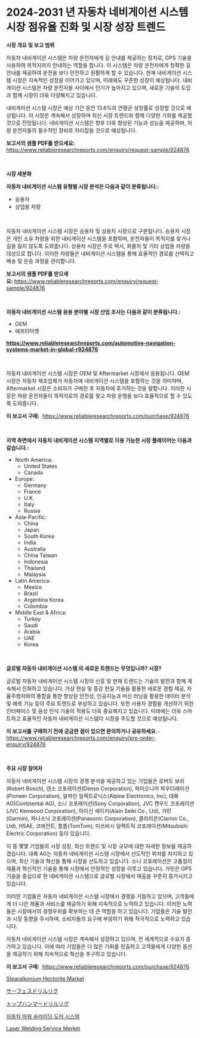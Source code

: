 <p><h1>2024-2031 년 자동차 네비게이션 시스템 시장 점유율 진화 및 시장 성장 트렌드</h1></p><p><strong>시장 개요 및 보고 범위</strong></p>
<p><p>자동차 내비게이션 시스템은 차량 운전자에게 길 안내를 제공하는 장치로, GPS 기술을 사용하여 목적지까지 안내하는 역할을 합니다. 이 시스템은 차량 운전자에게 정확한 길 안내를 제공하여 운전을 보다 안전하고 원활하게 할 수 있습니다. 현재 내비게이션 시스템 시장은 지속적인 성장을 이어가고 있으며, 미래에도 꾸준한 성장이 예상됩니다. 내비게이션 시스템은 차량 운전자들 사이에서 인기가 높아지고 있으며, 새로운 기술의 도입과 함께 시장이 더욱 다양해지고 있습니다.</p><p>내비게이션 시스템 시장은 예상 기간 동안 13.6%의 연평균 성장률로 성장할 것으로 예상됩니다. 이 시장은 계속해서 성장하며 최신 시장 트렌드와 함께 다양한 기회를 제공할 것으로 전망됩니다. 내비게이션 시스템은 향후 더욱 향상된 기능과 성능을 제공하며, 차량 운전자들의 필수적인 장비로 자리잡을 것으로 예상됩니다.</p></p>
<p><strong>보고서의 샘플 PDF를 받으세요:</strong> <a href="https://www.reliableresearchreports.com/enquiry/request-sample/924876">https://www.reliableresearchreports.com/enquiry/request-sample/924876</a></p>
<p>&nbsp;</p>
<p><strong>시장 세분화</strong></p>
<p><strong>자동차 내비게이션 시스템 유형별 시장 분석은 다음과 같이 분류됩니다.:</strong></p>
<p><ul><li>승용차</li><li>상업용 차량</li></ul></p>
<p>&nbsp;</p>
<p><p>자동차 내비게이션 시스템 시장은 승용차 및 상용차 시장으로 구분됩니다. 승용차 시장은 개인 소유 차량을 위한 내비게이션 시스템을 포함하며, 운전자들이 목적지를 찾거나 길을 잃지 않도록 도와줍니다. 상용차 시장은 주로 택시, 화물차 및 기타 상업용 차량을 대상으로 합니다. 이러한 차량들은 내비게이션 시스템을 통해 효율적인 경로를 선택하고 배송 및 운송 과정을 관리합니다.</p></p>
<p><strong>보고서의 샘플 PDF를 받으세요:</strong>&nbsp;<a href="https://www.reliableresearchreports.com/enquiry/request-sample/924876">https://www.reliableresearchreports.com/enquiry/request-sample/924876</a></p>
<p>&nbsp;</p>
<p><strong> 자동차 내비게이션 시스템 응용 분야별 시장 산업 조사는 다음과 같이 분류됩니다.:</strong></p>
<p><ul><li>OEM</li><li>애프터마켓</li></ul></p>
<p><strong><a href="https://www.reliableresearchreports.com/automotive-navigation-systems-market-in-global-r924876">https://www.reliableresearchreports.com/automotive-navigation-systems-market-in-global-r924876</a></strong></p>
<p>&nbsp;</p>
<p><p>자동차 내비게이션 시스템 시장은 OEM 및 Aftermarket 시장에서 응용됩니다. OEM 시장은 자동차 제조업체가 자동차에 내비게이션 시스템을 포함하는 것을 의미하며, Aftermarket 시장은 소비자가 구매한 후 자동차에 추가하는 것을 말합니다. 이러한 시장은 차량 운전자들이 목적지로의 경로를 찾고 차량 운행을 보다 효율적으로 할 수 있도록 도와줍니다.</p></p>
<p><strong>이 보고서 구매:</strong>&nbsp; <a href="https://www.reliableresearchreports.com/purchase/924876">https://www.reliableresearchreports.com/purchase/924876</a></p>
<p>&nbsp;</p>
<p><strong>지역 측면에서 자동차 내비게이션 시스템 지역별로 이용 가능한 시장 플레이어는 다음과 같습니다.:</strong></p>
<p><ul>
    <li>
        North America:
        <ul>
            <li>United States</li>
            <li>Canada</li>
        </ul>
    </li>
    <li>
        Europe:
        <ul>
            <li>Germany</li>
            <li>France</li>
            <li>U.K.</li>
            <li>Italy</li>
            <li>Russia</li>
        </ul>
    </li>
    <li>
        Asia-Pacific:
        <ul>
            <li>China</li>
            <li>Japan</li>
            <li>South Korea</li>
            <li>India</li>
            <li>Australia</li>
            <li>China Taiwan</li>
            <li>Indonesia</li>
            <li>Thailand</li>
            <li>Malaysia</li>
        </ul>
    </li>
    <li>
        Latin America:
        <ul>
            <li>Mexico</li>
            <li>Brazil</li>
            <li>Argentina Korea</li>
            <li>Colombia</li>
        </ul>
    </li>
    <li>
        Middle East & Africa:
        <ul>
            <li>Turkey</li>
            <li>Saudi</li>
            <li>Arabia</li>
            <li>UAE</li>
            <li>Korea</li>
        </ul>
    </li>
    </ul></p>
<p>&nbsp;</p>
<p><strong>글로벌 자동차 내비게이션 시스템 의 새로운 트렌드는 무엇입니까? 시장?</strong></p>
<p><p>글로벌 자동차 내비게이션 시스템 시장의 신흥 및 현재 트렌드는 기술의 발전과 함께 계속해서 진화하고 있습니다. 가상 현실 및 증강 현실 기술을 활용한 새로운 경험 제공, 자율주행차와의 통합을 통한 향상된 안전성, 인공지능과 머신 러닝을 활용한 데이터 분석 및 예측 기능 등이 주요 트렌드로 부상하고 있습니다. 또한 사용자 경험을 개선하기 위한 인터페이스 및 음성 인식 기술의 적용도 더욱 중요해지고 있습니다. 미래에는 더욱 스마트하고 효율적인 자동차 내비게이션 시스템이 시장을 주도할 것으로 예상됩니다.</p></p>
<p><strong>이 보고서를 구매하기 전에 궁금한 점이 있으면 문의하거나 공유하세요.</strong>- <a href="https://www.reliableresearchreports.com/enquiry/pre-order-enquiry/924876">https://www.reliableresearchreports.com/enquiry/pre-order-enquiry/924876</a></p>
<p>&nbsp;</p>
<p><strong>주요 시장 참여자</strong></p>
<p><p>자동차 네비게이션 시스템 시장의 경쟁 분석을 제공하고 있는 기업들은 로버트 보쉬(Robert Bosch), 덴소 코포레이션(Denso Corporation), 파이오니어 파우더레이션(Pioneer Corporation), 알파인 일렉트로닉스(Alpine Electronics, Inc), 대륙 AG(Continental AG), 소니 코포레이션(Sony Corporation), JVC 켄우드 코포레이션(JVC Kenwood Corporation), 아이신 세이키(Aisin Seiki Co., Ltd), 가민(Garmin), 파나소닉 코포레이션(Panasonic Corporation), 클라리온(Clarion Co., Ltd), HSAE, 코애전트, 톰톰(TomTom), 미쓰비시 일렉트릭 코포레이션(Mitsubishi Electric Corporation) 등이 있습니다.</p><p>이 중 몇몇 기업들의 시장 성장, 최신 트렌드 및 시장 규모에 대한 자세한 정보를 제공하겠습니다. 대륙 AG는 자동차 네비게이션 시스템 시장에서 선도적인 위치를 차지하고 있으며, 최신 기술과 혁신을 통해 시장을 선도하고 있습니다. 소니 코포레이션은 고품질의 제품과 혁신적인 기술을 통해 시장에서 안정적인 성장을 이루고 있습니다. 가민은 GPS 기술을 중심으로 한 네비게이션 시스템으로 글로벌 시장에서 매출을 꾸준히 증가시키고 있습니다.</p><p>이러한 기업들은 자동차 네비게이션 시스템 시장에서 경쟁을 거듭하고 있으며, 고객들에게 더 나은 제품과 서비스를 제공하기 위해 지속적으로 노력하고 있습니다. 이러한 노력들은 시장에서의 경쟁우위를 확보하는 데 큰 역할을 하고 있습니다. 기업들은 기술 발전과 시장 동향을 주시하며, 소비자들의 요구에 부응하기 위해 적극적으로 노력하고 있습니다.</p><p>자동차 네비게이션 시스템 시장은 계속해서 성장하고 있으며, 전 세계적으로 수요가 증가하고 있습니다. 이에 따라 기업들은 더 많은 기회를 창출하고 고객들에게 다양한 옵션을 제공하기 위해 지속적으로 혁신을 추구하고 있습니다.</p></p>
<p><strong>이 보고서 구매:</strong>&nbsp;&nbsp;<a href="https://www.reliableresearchreports.com/purchase/924876">https://www.reliableresearchreports.com/purchase/924876</a></p>
<p><p><a href="https://issuu.com/reportprime-2/docs/stearalkonium-hectorite-market-size-2030.pptx">Stearalkonium Hectorite Market</a></p><p><a href="https://github.com/EthanMorar2011/Market-Research-Report-List-1/blob/main/798734824430.md">サーフェスドリルリグ</a></p><p><a href="https://github.com/dzy793153605/Market-Research-Report-List-1/blob/main/197879924429.md">トップハンマードリルリグ</a></p><p><a href="https://github.com/vseigx30c9a1j/Market-Research-Report-List-1/blob/main/708049122423.md">자동차 파워 슬라이딩 도어 시스템</a></p><p><a href="https://github.com/jj19131/Market-Research-Report-List-2/blob/main/laser-welding-service-market.md">Laser Welding Service Market</a></p></p>